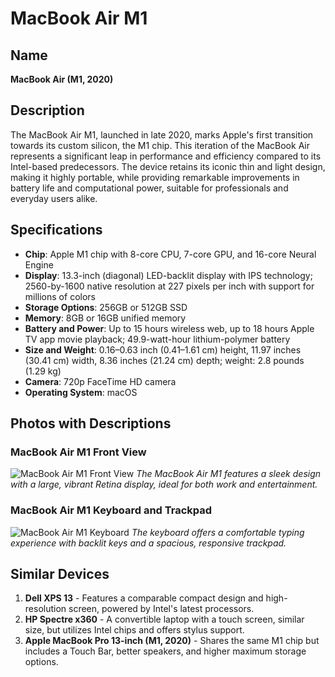 # MacBook Air M1

## Name
**MacBook Air (M1, 2020)**

## Description
The MacBook Air M1, launched in late 2020, marks Apple's first transition towards its custom silicon, the M1 chip. This iteration of the MacBook Air represents a significant leap in performance and efficiency compared to its Intel-based predecessors. The device retains its iconic thin and light design, making it highly portable, while providing remarkable improvements in battery life and computational power, suitable for professionals and everyday users alike.

## Specifications
- **Chip**: Apple M1 chip with 8-core CPU, 7-core GPU, and 16-core Neural Engine
- **Display**: 13.3-inch (diagonal) LED-backlit display with IPS technology; 2560-by-1600 native resolution at 227 pixels per inch with support for millions of colors
- **Storage Options**: 256GB or 512GB SSD
- **Memory**: 8GB or 16GB unified memory
- **Battery and Power**: Up to 15 hours wireless web, up to 18 hours Apple TV app movie playback; 49.9-watt-hour lithium-polymer battery
- **Size and Weight**: 0.16–0.63 inch (0.41–1.61 cm) height, 11.97 inches (30.41 cm) width, 8.36 inches (21.24 cm) depth; weight: 2.8 pounds (1.29 kg)
- **Camera**: 720p FaceTime HD camera
- **Operating System**: macOS

## Photos with Descriptions

### MacBook Air M1 Front View
![MacBook Air M1 Front View](https://cdn0.ipoint.kz/AfrOrF3gWeDA6VOlDG4TzxMv39O7MXnF4CXpKUwGqRM/q:100/plain/s3://catalog-products/201111082120490380/201210170016351443.png@jpeg)
*The MacBook Air M1 features a sleek design with a large, vibrant Retina display, ideal for both work and entertainment.*

### MacBook Air M1 Keyboard and Trackpad
![MacBook Air M1 Keyboard](https://isupport.kz/images/macbook/macbook_m1.jpg)
*The keyboard offers a comfortable typing experience with backlit keys and a spacious, responsive trackpad.*

## Similar Devices
1. **Dell XPS 13** - Features a comparable compact design and high-resolution screen, powered by Intel's latest processors.
2. **HP Spectre x360** - A convertible laptop with a touch screen, similar size, but utilizes Intel chips and offers stylus support.
3. **Apple MacBook Pro 13-inch (M1, 2020)** - Shares the same M1 chip but includes a Touch Bar, better speakers, and higher maximum storage options.

